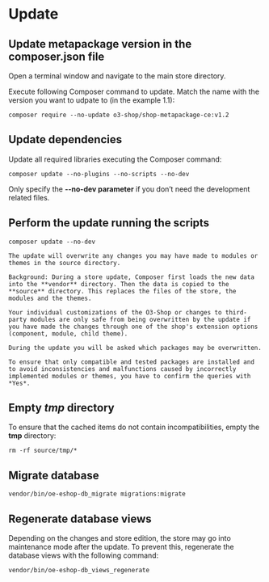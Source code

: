 # Update

## Update metapackage version in the composer.json file

Open a terminal window and navigate to the main store directory.

Execute following Composer command to update. Match the name with the version you want to udpate to (in the example 1.1):

```
composer require --no-update o3-shop/shop-metapackage-ce:v1.2
```

## Update dependencies

Update all required libraries executing the Composer command:

```
composer update --no-plugins --no-scripts --no-dev
```

Only specify the **--no-dev parameter** if you don’t need the development related files.


## Perform the update running the scripts

```
composer update --no-dev
```

```{note}
The update will overwrite any changes you may have made to modules or themes in the source directory.

Background: During a store update, Composer first loads the new data into the **vendor** directory. Then the data is copied to the **source** directory. This replaces the files of the store, the modules and the themes.

Your individual customizations of the O3-Shop or changes to third-party modules are only safe from being overwritten by the update if you have made the changes through one of the shop's extension options (component, module, child theme).
```

```{attention}
During the update you will be asked which packages may be overwritten.

To ensure that only compatible and tested packages are installed and to avoid inconsistencies and malfunctions caused by incorrectly implemented modules or themes, you have to confirm the queries with *Yes*.
```

## Empty ***tmp*** directory

To ensure that the cached items do not contain incompatibilities, empty the **tmp** directory:

```
rm -rf source/tmp/*
```

## Migrate database

```
vendor/bin/oe-eshop-db_migrate migrations:migrate
```

## Regenerate database views

Depending on the changes and store edition, the store may go into maintenance mode after the update.
To prevent this, regenerate the database views with the following command:

```
vendor/bin/oe-eshop-db_views_regenerate
```
